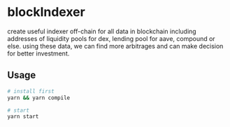 # blockIndexer

create useful indexer off-chain for all data in blockchain including addresses of liquidity pools for dex,
lending pool for aave, compound or else. using these data, we can find more arbitrages and can make decision
for better investment.

## Usage

```bash
# install first
yarn && yarn compile

# start
yarn start
```
